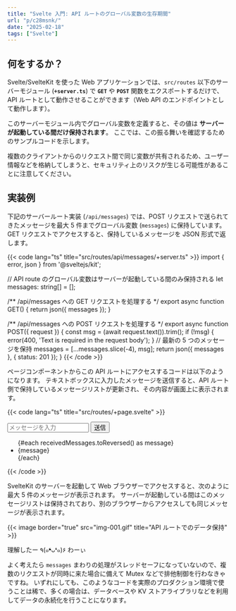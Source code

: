 ```yaml
---
title: "Svelte 入門: API ルートのグローバル変数の生存期間"
url: "p/c28msnk/"
date: "2025-02-18"
tags: ["Svelte"]
---
```


何をするか？
----

Svelte/SvelteKit を使った Web アプリケーションでは、`src/routes` 以下のサーバーモジュール (**`+server.ts`**) で **`GET`** や **`POST`** 関数をエクスポートするだけで、API ルートとして動作させることができます（Web API のエンドポイントとして動作します）。

このサーバーモジュール内でグローバル変数を定義すると、その値は **サーバーが起動している間だけ保持されます**。
ここでは、この振る舞いを確認するためのサンプルコードを示します。

複数のクライアントからのリクエスト間で同じ変数が共有されるため、ユーザー情報などを格納してしまうと、セキュリティ上のリスクが生じる可能性があることに注意してください。


実装例
----

下記のサーバールート実装 (`/api/messages`) では、POST リクエストで送られてきたメッセージを最大 5 件までグローバル変数 (`messages`) に保持しています。
GET リクエストでアクセスすると、保持しているメッセージを JSON 形式で返します。

{{< code lang="ts" title="src/routes/api/messages/+server.ts" >}}
import { error, json } from '@sveltejs/kit';

// API route のグローバル変数はサーバーが起動している間のみ保持される
let messages: string[] = [];

/** /api/messages への GET リクエストを処理する */
export async function GET() {
	return json({ messages });
}

/** /api/messages への POST リクエストを処理する */
export async function POST({ request }) {
	const msg = (await request.text()).trim();
	if (!msg) {
		error(400, 'Text is required in the request body');
	}
	// 最新の 5 つのメッセージを保持
	messages = [...messages.slice(-4), msg];
	return json({ messages }, { status: 201 });
}
{{< /code >}}

ページコンポーネントからこの API ルートにアクセスするコードは以下のようになります。
テキストボックスに入力したメッセージを送信すると、API ルート側で保持しているメッセージリストが更新され、その内容が画面上に表示されます。

{{< code lang="ts" title="src/routes/+page.svelte" >}}
<script lang="ts">
	import { onMount } from 'svelte';

	/** サーバーから取得したメッセージのリスト */
	let receivedMessages: string[] = $state([]);

	/** ユーザーが入力したメッセージ */
	let userInput = $state('');

	async function fetchMessages() {
		const res = await fetch('/api/messages');
		const jsonData = await res.json();
		receivedMessages = jsonData.messages;
	}

	async function handleSubmit(e: Event) {
		e.preventDefault();
		const newMessage = userInput.trim();
		userInput = '';

		// 入力欄が空の場合は何もしない
		if (newMessage === '') {
			return;
		}

		// API エンドポイントに新しいメッセージを POST で送信
		const res = await fetch('/api/messages', {
			method: 'POST',
			headers: { 'Content-Type': 'application/json' },
			body: newMessage
		});

		// 新しいデータで表示を更新
		const jsonData = await res.json();
		receivedMessages = jsonData.messages;
	}

	// ページが読み込まれたときにメッセージを取得
	onMount(fetchMessages);
</script>

<main>
	<form>
		<input bind:value={userInput} placeholder="メッセージを入力" />
		<button type="submit" onclick={handleSubmit}>送信</button>
	</form>
	<ul>
		{#each receivedMessages.toReversed() as message}
			<li>{message}</li>
		{/each}
	</ul>
</main>
{{< /code >}}

SvelteKit のサーバーを起動して Web ブラウザーでアクセスすると、次のように最大 5 件のメッセージが表示されます。
サーバーが起動している間はこのメッセージリストは保持されており、別のブラウザーからアクセスしても同じメッセージが表示されます。

{{< image border="true" src="img-001.gif" title="API ルートでのデータ保持" >}}

理解したー ٩(๑❛ᴗ❛๑)۶ わーぃ

よく考えたら `messages` まわりの処理がスレッドセーフになっていないので、複数のリクエストが同時に来た場合に備えて Mutex などで排他制御を行わなきゃですね。
いずれにしても、このようなコードを実際のプロダクション環境で使うことは稀で、多くの場合は、データベースや KV ストアライブラリなどを利用してデータの永続化を行うことになります。

